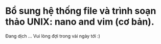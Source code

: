 # Bổ sung hệ thống file và trình soạn thảo UNIX: nano and vim (cơ bản).
Đang dịch ... Vui lòng đợi trong vài ngày tới :)


